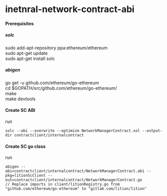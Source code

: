 # inetnral-network-contract-abi
#### Prerequisites
##### solc
sudo add-apt-repository ppa:ethereum/ethereum  
sudo apt-get update  
sudo apt-get install solc  

##### abigen
go get -u github.com/ethereum/go-ethereum  
cd $GOPATH/src/github.com/ethereum/go-ethereum/  
make  
make devtools  

#### Create SC ABI
run
```
solc --abi --overwrite --optimize NetworkManagerContract.sol --output-dir contractclient/internalcontract
```

#### Create SC go class 
run
```
abigen --abi=contractclient/internalcontract/NetworkManagerContract.abi --pkg=litionScClient --out=contractclient/internalcontract/NetworkManagerContract.go 
// Replace imports in client/litionRegistry.go from "github.com/ethereum/go-ethereum" to "gitlab.com/lition/lition"
```
